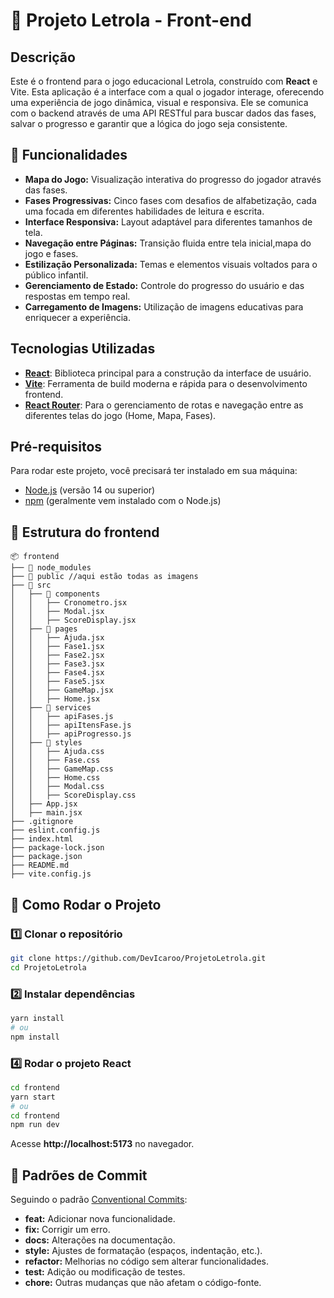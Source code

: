 # 📒 Projeto Letrola - Front-end

## Descrição

Este é o frontend para o jogo educacional Letrola, construído com **React** e Vite. Esta aplicação é a interface com a qual o jogador interage, oferecendo uma experiência de jogo dinâmica, visual e responsiva. Ele se comunica com o backend através de uma API RESTful para buscar dados das fases, salvar o progresso e garantir que a lógica do jogo seja consistente.


## 🚀 Funcionalidades
- **Mapa do Jogo:** Visualização interativa do progresso do jogador através das fases.
- **Fases Progressivas:** Cinco fases com desafios de alfabetização, cada uma focada em diferentes habilidades de leitura e escrita.
- **Interface Responsiva:** Layout adaptável para diferentes tamanhos de tela.
- **Navegação entre Páginas:** Transição fluida entre tela inicial,mapa do jogo e fases.
- **Estilização Personalizada:** Temas e elementos visuais voltados para o público infantil.
- **Gerenciamento de Estado:** Controle do progresso do usuário e das respostas em tempo real.
- **Carregamento de Imagens:** Utilização de imagens educativas para enriquecer a experiência.

## Tecnologias Utilizadas

-   **[React](https://react.dev/)**: Biblioteca principal para a construção da interface de usuário.
-   **[Vite](https://vitejs.dev/)**: Ferramenta de build moderna e rápida para o desenvolvimento frontend.
-   **[React Router](https://reactrouter.com/)**: Para o gerenciamento de rotas e navegação entre as diferentes telas do jogo (Home, Mapa, Fases).

## Pré-requisitos

Para rodar este projeto, você precisará ter instalado em sua máquina:
-   [Node.js](https://nodejs.org/) (versão 14 ou superior)
-   [npm](https://www.npmjs.com/) (geralmente vem instalado com o Node.js)

## 📂 Estrutura do frontend
```
📦 frontend
├── 📂 node_modules
├── 📂 public //aqui estão todas as imagens
├── 📂 src
│   ├── 📂 components
│   │   ├── Cronometro.jsx
│   │   ├── Modal.jsx
│   │   ├── ScoreDisplay.jsx
│   ├── 📂 pages
│   │   ├── Ajuda.jsx
│   │   ├── Fase1.jsx
│   │   ├── Fase2.jsx
│   │   ├── Fase3.jsx
│   │   ├── Fase4.jsx
│   │   ├── Fase5.jsx
│   │   ├── GameMap.jsx
│   │   ├── Home.jsx
│   ├── 📂 services
│   │   ├── apiFases.js
│   │   ├── apiItensFase.js
│   │   ├── apiProgresso.js
│   ├── 📂 styles
│   │   ├── Ajuda.css
│   │   ├── Fase.css
│   │   ├── GameMap.css
│   │   ├── Home.css
│   │   ├── Modal.css
│   │   ├── ScoreDisplay.css
│   ├── App.jsx
│   ├── main.jsx
├── .gitignore
├── eslint.config.js
├── index.html
├── package-lock.json
├── package.json
├── README.md
├── vite.config.js
```

## 📌 Como Rodar o Projeto
### 1️⃣ Clonar o repositório
```sh
git clone https://github.com/DevIcaroo/ProjetoLetrola.git
cd ProjetoLetrola
```
### 2️⃣ Instalar dependências
```sh
yarn install
# ou
npm install
```
### 4️⃣ Rodar o projeto React
```sh
cd frontend
yarn start
# ou
cd frontend
npm run dev
```
Acesse **http://localhost:5173** no navegador.

## 📜 Padrões de Commit
Seguindo o padrão [Conventional Commits](https://www.conventionalcommits.org/en/v1.0.0/):

- **feat:** Adicionar nova funcionalidade.
- **fix:** Corrigir um erro.
- **docs:** Alterações na documentação.
- **style:** Ajustes de formatação (espaços, indentação, etc.).
- **refactor:** Melhorias no código sem alterar funcionalidades.
- **test:** Adição ou modificação de testes.
- **chore:** Outras mudanças que não afetam o código-fonte.